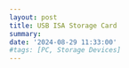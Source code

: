 ```yaml
---
layout: post
title: USB ISA Storage Card
summary: 
date: '2024-08-29 11:33:00'
#tags: [PC, Storage Devices]
---
```


